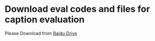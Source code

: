 # Download eval codes and files for caption evaluation
Please Download from [Baidu Drive](https://drive.google.com/drive/folders/1LLoEyIZ2BZzTP_h93z93QAhO0Hq5_K9r?usp=share_link)
